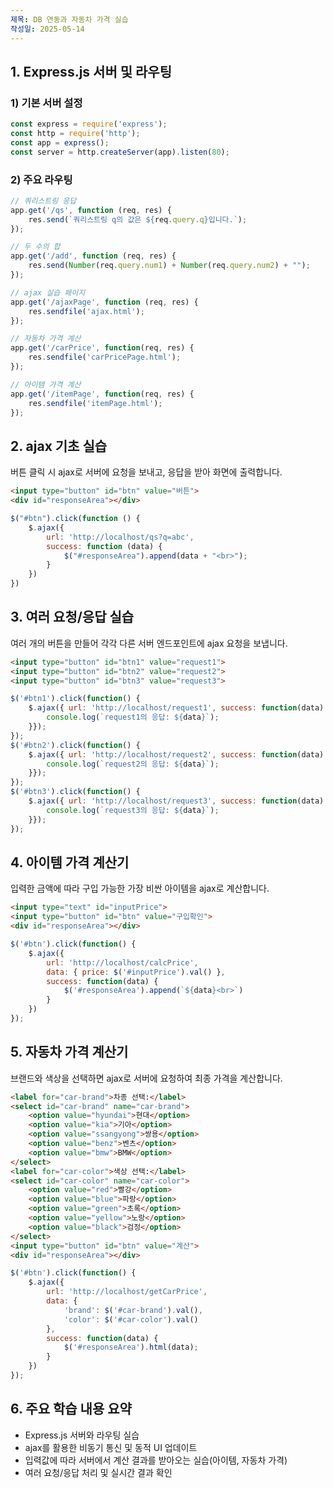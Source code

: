 ```yaml
---
제목: DB 연동과 자동차 가격 실습
작성일: 2025-05-14
---
```


## 1. Express.js 서버 및 라우팅

### 1) 기본 서버 설정

```javascript
const express = require('express');
const http = require('http');
const app = express();
const server = http.createServer(app).listen(80);
```

### 2) 주요 라우팅

```javascript
// 쿼리스트링 응답
app.get('/qs', function (req, res) {
    res.send(`쿼리스트링 q의 값은 ${req.query.q}입니다.`);
});

// 두 수의 합
app.get('/add', function (req, res) {
    res.send(Number(req.query.num1) + Number(req.query.num2) + "");
});

// ajax 실습 페이지
app.get('/ajaxPage', function (req, res) {
    res.sendfile('ajax.html');
});

// 자동차 가격 계산
app.get('/carPrice', function(req, res) {
    res.sendfile('carPricePage.html');
});

// 아이템 가격 계산
app.get('/itemPage', function(req, res) {
    res.sendfile('itemPage.html');
});
```

## 2. ajax 기초 실습

버튼 클릭 시 ajax로 서버에 요청을 보내고, 응답을 받아 화면에 출력합니다.

```html
<input type="button" id="btn" value="버튼">
<div id="responseArea"></div>
```

```javascript
$("#btn").click(function () {
    $.ajax({
        url: 'http://localhost/qs?q=abc',
        success: function (data) {
            $("#responseArea").append(data + "<br>");
        }
    })
})
```

## 3. 여러 요청/응답 실습

여러 개의 버튼을 만들어 각각 다른 서버 엔드포인트에 ajax 요청을 보냅니다.

```html
<input type="button" id="btn1" value="request1">
<input type="button" id="btn2" value="request2">
<input type="button" id="btn3" value="request3">
```

```javascript
$('#btn1').click(function() {
    $.ajax({ url: 'http://localhost/request1', success: function(data) {
        console.log(`request1의 응답: ${data}`);
    }});
});
$('#btn2').click(function() {
    $.ajax({ url: 'http://localhost/request2', success: function(data) {
        console.log(`request2의 응답: ${data}`);
    }});
});
$('#btn3').click(function() {
    $.ajax({ url: 'http://localhost/request3', success: function(data) {
        console.log(`request3의 응답: ${data}`);
    }});
});
```

## 4. 아이템 가격 계산기

입력한 금액에 따라 구입 가능한 가장 비싼 아이템을 ajax로 계산합니다.

```html
<input type="text" id="inputPrice">
<input type="button" id="btn" value="구입확인">
<div id="responseArea"></div>
```

```javascript
$('#btn').click(function() {
    $.ajax({
        url: 'http://localhost/calcPrice',
        data: { price: $('#inputPrice').val() },
        success: function(data) {
            $('#responseArea').append(`${data}<br>`)
        }
    })
});
```

## 5. 자동차 가격 계산기

브랜드와 색상을 선택하면 ajax로 서버에 요청하여 최종 가격을 계산합니다.

```html
<label for="car-brand">차종 선택:</label>
<select id="car-brand" name="car-brand">
    <option value="hyundai">현대</option>
    <option value="kia">기아</option>
    <option value="ssangyong">쌍용</option>
    <option value="benz">벤츠</option>
    <option value="bmw">BMW</option>
</select>
<label for="car-color">색상 선택:</label>
<select id="car-color" name="car-color">
    <option value="red">빨강</option>
    <option value="blue">파랑</option>
    <option value="green">초록</option>
    <option value="yellow">노랑</option>
    <option value="black">검정</option>
</select>
<input type="button" id="btn" value="계산">
<div id="responseArea"></div>
```

```javascript
$('#btn').click(function() {
    $.ajax({
        url: 'http://localhost/getCarPrice',
        data: {
            'brand': $('#car-brand').val(),
            'color': $('#car-color').val()
        },
        success: function(data) {
            $('#responseArea').html(data);
        }
    })
});
```

## 6. 주요 학습 내용 요약

- Express.js 서버와 라우팅 실습
- ajax를 활용한 비동기 통신 및 동적 UI 업데이트
- 입력값에 따라 서버에서 계산 결과를 받아오는 실습(아이템, 자동차 가격)
- 여러 요청/응답 처리 및 실시간 결과 확인
